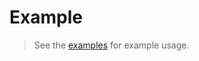 # Example

> See the [examples](https://github.com/hyiso/flutterw/tree/main/examples/module) for example usage.